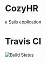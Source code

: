 # CozyHR

a [Sails](http://sailsjs.org) application

# Travis CI

[![Build Status](https://magnum.travis-ci.com/ethryx/cozyhr.svg?token=ZGUsczNCbDSVMaWGduK6&branch=master)](https://magnum.travis-ci.com/ethryx/cozyhr)

